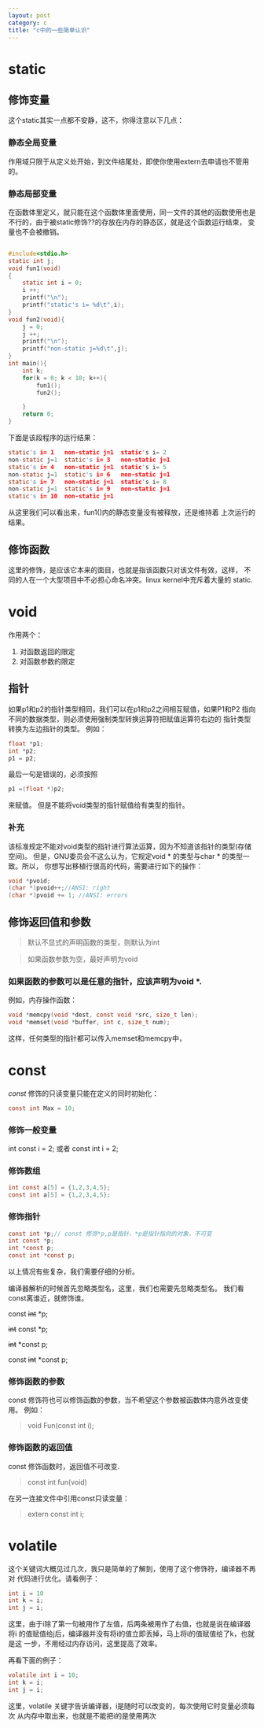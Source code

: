 ```yaml
---
layout: post
category: c
title: "c中的一些简单认识"
---
```


# static

## 修饰变量

这个static其实一点都不安静，这不，你得注意以下几点：

### 静态全局变量
作用域只限于从定义处开始，到文件结尾处，即使你使用extern去申请也不管用的。

### 静态局部变量
在函数体里定义，就只能在这个函数体里面使用，同一文件的其他的函数使用也是
不行的，由于被static修饰??的存放在内存的静态区，就是这个函数运行结束，
变量也不会被撤销。

```c

#include<stdio.h>
static int j;
void fun1(void)
{
	static int i = 0;
	i ++;
	printf("\n");
	printf("static's i= %d\t",i);
}
void fun2(void){
	j = 0;
	j ++;
	printf("\n");
	printf("non-static j=%d\t",j);
}
int main(){
	int k;
	for(k = 0; k < 10; k++){
		fun1();
		fun2();

	}
	return 0;
}
```
下面是该段程序的运行结果：
```c
static's i= 1	non-static j=1	static's i= 2
non-static j=1	static's i= 3	non-static j=1
static's i= 4	non-static j=1	static's i= 5
non-static j=1	static's i= 6	non-static j=1
static's i= 7	non-static j=1	static's i= 8
non-static j=1	static's i= 9	non-static j=1
static's i= 10	non-static j=1
```
从这里我们可以看出来，fun1()内的静态变量没有被释放，还是维持着
上次运行的结果。

## 修饰函数

这里的修饰，是应该它本来的面目，也就是指该函数只对该文件有效，这样，
不同的人在一个大型项目中不必担心命名冲突。linux kernel中充斥着大量的
static.

# void
作用两个：
1) 对函数返回的限定
2) 对函数参数的限定

## 指针
如果p1和p2的指针类型相同，我们可以在p1和p2之间相互赋值，如果P1和P2
指向不同的数据类型，则必须使用强制类型转换运算符把赋值运算符右边的
指针类型转换为左边指针的类型。
例如：
```c
float *p1;
int *p2;
p1 = p2;
```
最后一句是错误的，必须按照

```c
p1 =(float *)p2;
```
来赋值。
但是不能将void类型的指针赋值给有类型的指针。

### 补充
该标准规定不能对void类型的指针进行算法运算，因为不知道该指针的类型(存储空间)。
但是，GNU委员会不这么认为，它规定void * 的类型与char * 的类型一致。所以，
你想写出移植行很高的代码，需要进行如下的操作：

```c
void *pvoid;
(char *)pvoid++;//ANSI: right
(char *)pvoid += 1; //ANSI: errors
```



## 修饰返回值和参数

>默认不显式的声明函数的类型，则默认为int

>如果函数参数为空，最好声明为void

### 如果函数的参数可以是任意的指针，应该声明为void *.
例如，内存操作函数：
```c
void *memcpy(void *dest, const void *src, size_t len);
void *memset(void *buffer, int c, size_t num);
```
这样，任何类型的指针都可以传入memset和memcpy中，

# const
_const_ 修饰的只读变量只能在定义的同时初始化：

```c
const int Max = 10;
```
### 修饰一般变量

int const i = 2; 或者 const int i = 2;

### 修饰数组
```c
int const a[5] = {1,2,3,4,5};
const int a[5] = {1,2,3,4,5};
```

### 修饰指针
```c
const int *p;// const 修饰*p,p是指针，*p是指针指向的对象，不可变
int const *p;
int *const p;
const int *const p;
```
以上情况有些复杂，我们需要仔细的分析。

编译器解析的时候首先忽略类型名，这里，我们也需要先忽略类型名。
我们看const离谁近，就修饰谁。

const <del> int</del> *p;

<del>int</del> const *p;

<del>int</del> *const p;

const <del>int</del> *const p;

### 修饰函数的参数
const 修饰符也可以修饰函数的参数，当不希望这个参数被函数体内意外改变使用。
例如：

>void Fun(const int i);

### 修饰函数的返回值
const 修饰函数时，返回值不可改变.

>const int fun(void)

在另一连接文件中引用const只读变量：

>extern const int i;

# volatile
这个关键词大概见过几次，我只是简单的了解到，使用了这个修饰符，编译器不再对
代码进行优化。请看例子：

```c
int i = 10
int k = i;
int j = i;
```
这里，由于i除了第一句被用作了左值，后两条被用作了右值，也就是说在编译器将i
的值赋值给j后，编译器并没有将i的值立即丢掉，马上将i的值赋值给了k，也就是这
一步，不用经过内存访问，这里提高了效率。

再看下面的例子：

```c
volatile int i = 10;
int k = i;
int j = i;
```
这里，volatile 关键字告诉编译器，i是随时可以改变的，每次使用它时变量必须每次
从内存中取出来，也就是不能把i的是使用两次


